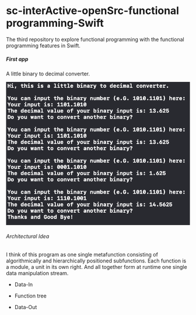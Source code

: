 # sc-interActive-openSrc-functional programming-Swift
 The third repository to explore functional programming with the functional programming features in Swift.

 ##### First app 

 A little binary to decimal converter.

![Pic](Converter.png?raw=true "Converter")

 ###### Architectural Idea 
 I think of this program as one single metafunction consisting of algorithmically and hierarchically positioned subfunctions. Each function is a module, a unit in its own right.
 And all together form at runtime one single data manipulation stream.
 

- Data-In

- Function tree

- Data-Out 

